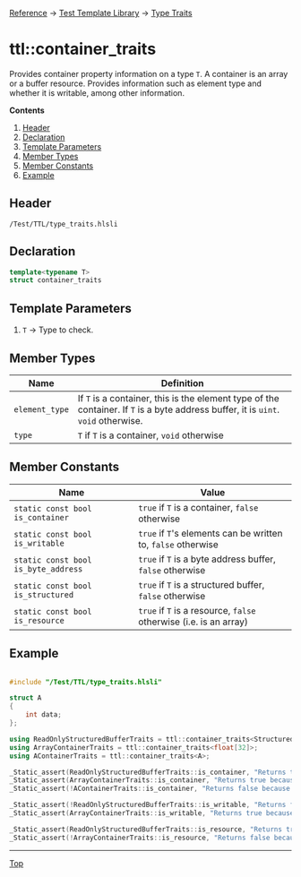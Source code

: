 [Reference](../../ShaderTestFramework.md) -> [Test Template Library](../TTL.md) -> [Type Traits](./TypeTraitsHeader.md)

# ttl::container_traits

Provides container property information on a type `T`. A container is an array or a buffer resource. Provides information such as element type and whether it is writable, among other information.

**Contents**
1. [Header](#header)
2. [Declaration](#declaration)
3. [Template Parameters](#template-parameters)
4. [Member Types](#member-types)
5. [Member Constants](#member-constants)
6. [Example](#example)

## Header

`/Test/TTL/type_traits.hlsli`

## Declaration

```c++
template<typename T>
struct container_traits
```

## Template Parameters

1. `T` -> Type to check.

## Member Types

| Name | Definition |
|---------------|----------------------------|
| `element_type`        | If `T` is a container, this is the element type of the container. If `T` is a byte address buffer, it is `uint`. `void` otherwise. |
| `type` | `T` if `T` is a container, `void` otherwise |

## Member Constants

| Name                    | Value |
|-------------------------|-------|
| `static const bool is_container`  | `true` if `T` is a container, `false` otherwise   |
| `static const bool is_writable`  | `true` if `T`'s elements can be written to, `false` otherwise   |
| `static const bool is_byte_address`  | `true` if `T` is a byte address buffer, `false` otherwise   |
| `static const bool is_structured`  | `true` if `T` is a structured buffer, `false` otherwise   |
| `static const bool is_resource`  | `true` if `T` is a resource, `false` otherwise (i.e. is an array)   |

## Example

```c++

#include "/Test/TTL/type_traits.hlsli"

struct A
{
    int data;
};

using ReadOnlyStructuredBufferTraits = ttl::container_traits<StructuredBuffer<A> >;
using ArrayContainerTraits = ttl::container_traits<float[32]>;
using AContainerTraits = ttl::container_traits<A>;

_Static_assert(ReadOnlyStructuredBufferTraits::is_container, "Returns true because a structured buffer is a container");
_Static_assert(ArrayContainerTraits::is_container, "Returns true because an array is a container");
_Static_assert(!AContainerTraits::is_container, "Returns false because A is not a container");

_Static_assert(!ReadOnlyStructuredBufferTraits::is_writable, "Returns false because a structured buffer is not writable.");
_Static_assert(ArrayContainerTraits::is_writable, "Returns true because a non const array is writable");

_Static_assert(ReadOnlyStructuredBufferTraits::is_resource, "Returns true because a structured buffer is a resource type.");
_Static_assert(!ArrayContainerTraits::is_resource, "Returns false because an array is not a resource");


```
---

[Top](#ttlcontainer_traits)
